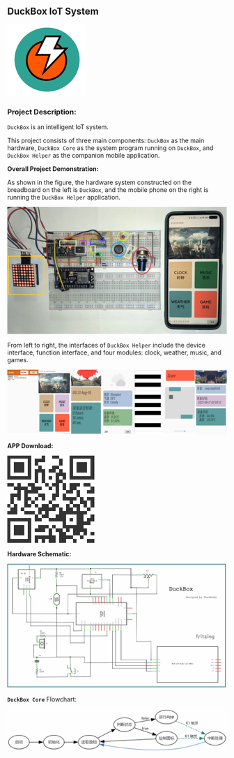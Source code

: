 ## DuckBox IoT System
![Input Image Description](pic/logo.PNG)

### **Project Description:**

`DuckBox` is an intelligent IoT system.

This project consists of three main components: `DuckBox` as the main hardware, `DuckBox Core` as the system program running on `DuckBox`, and `DuckBox Helper` as the companion mobile application.

**Overall Project Demonstration:**

As shown in the figure, the hardware system constructed on the breadboard on the left is `DuckBox`, and the mobile phone on the right is running the `DuckBox Helper` application.

![a](pic/IMG_20230815_032151.jpg)

From left to right, the interfaces of `DuckBox Helper` include the device interface, function interface, and four modules: clock, weather, music, and games.

![b](pic/Screenshot_2023-08-16-00-40-54-580_com.max.blepro.jpg)

**APP Download:**

![Input Image Description](pic/apk.png)

**Hardware Schematic:**

![a](pic/hardware.jpg)

**`DuckBox Core`** Flowchart:

![d](pic/grgfd.jpg)